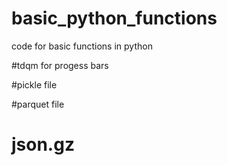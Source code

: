 # basic_python_functions
code for basic functions in python




#tdqm for progess bars

#pickle file

#parquet file

# json.gz

